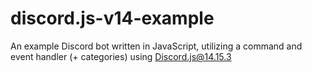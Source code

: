 # discord.js-v14-example
An example Discord bot written in JavaScript, utilizing a command and event handler (+ categories) using Discord.js@14.15.3
